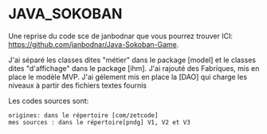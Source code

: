 # JAVA_SOKOBAN

Une reprise du code sce de janbodnar que vous pourrez trouver ICI: https://github.com/janbodnar/Java-Sokoban-Game.

J'ai séparé les classes dites "métier" dans le package [model] et le classes dites "d'affichage" dans le package [ihm]. J'ai rajouté des Fabriques, mis en place le modèle MVP. J'ai gélement mis en place la [DAO] qui charge les niveaux à partir des fichiers textes fournis

Les codes sources sont:

    origines: dans le répertoire [com/zetcode]
    mes sources : dans le répertoire[pndg] V1, V2 et V3

